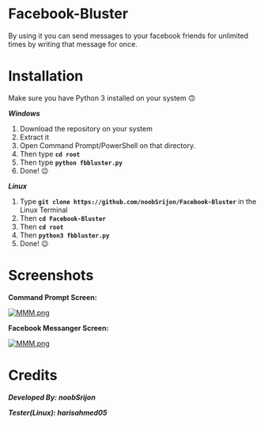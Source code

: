 # Facebook-Bluster
By using it you can send messages to your facebook friends for unlimited times by writing that message for once.

# Installation
Make sure you have Python 3 installed on your system :upside_down_face:

 ***Windows***
 
  1. Download the repository on your system 
  2. Extract it
  3. Open Command Prompt/PowerShell on that directory.
  4. Then type **```cd root```**
  5. Then type **```python fbbluster.py```**
  6. Done! :wink:
  
***Linux***

  1. Type **```git clone https://github.com/noobSrijon/Facebook-Bluster```** in the Linux Terminal
  2. Then **```cd Facebook-Bluster```**
  3. Then **```cd root```**
  4. Then **```python3 fbbluster.py```**
  6. Done! :wink:

# Screenshots

**Command Prompt Screen:**


[![MMM.png](https://i.postimg.cc/wvm6H1MW/MMM.png)](https://raw.githubusercontent.com/noobSrijon/Facebook-Bluster/master/screenshots/Command%20Prompt.png)


**Facebook Messanger Screen:**


[![MMM.png](https://i.postimg.cc/CLZR5xtV/MMM.png)](https://raw.githubusercontent.com/noobSrijon/Facebook-Bluster/master/screenshots/messages.png)




# Credits
***Developed By: noobSrijon*** 

***Tester(Linux): harisahmed05***
